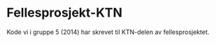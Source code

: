Fellesprosjekt-KTN
============================

Kode vi i gruppe 5 (2014) har skrevet til KTN-delen av fellesprosjektet.
